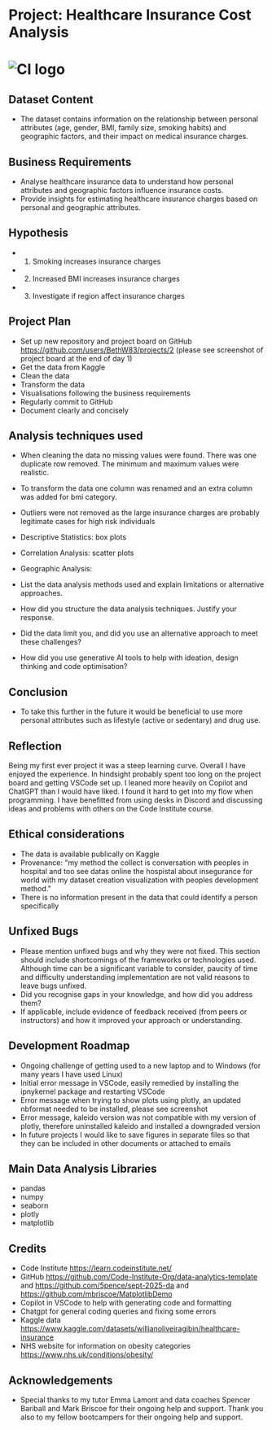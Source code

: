 # Project: Healthcare Insurance Cost Analysis

# ![CI logo](https://codeinstitute.s3.amazonaws.com/fullstack/ci_logo_small.png)

## Dataset Content

-   The dataset contains information on the relationship between personal attributes (age, gender, BMI, family size, smoking habits) and geographic factors, and their impact on medical insurance charges.

## Business Requirements

-   Analyse healthcare insurance data to understand how personal attributes and geographic factors influence insurance costs.
-   Provide insights for estimating healthcare insurance charges based on personal and geographic attributes.

## Hypothesis

-   1. Smoking increases insurance charges
-   2. Increased BMI increases insurance charges
-   3. Investigate if region affect insurance charges

## Project Plan

-   Set up new repository and project board on GitHub https://github.com/users/BethW83/projects/2 (please see screenshot of project board at the end of day 1)
-   Get the data from Kaggle
-   Clean the data
-   Transform the data
-   Visualisations following the business requirements
-   Regularly commit to GitHub
-   Document clearly and concisely

## Analysis techniques used

-   When cleaning the data no missing values were found. There was one duplicate row removed. The minimum and maximum values were realistic.
-   To transform the data one column was renamed and an extra column was added for bmi category.
-   Outliers were not removed as the large insurance charges are probably legitimate cases for high risk individuals

-   Descriptive Statistics: box plots
-   Correlation Analysis: scatter plots
-   Geographic Analysis:

-   List the data analysis methods used and explain limitations or alternative approaches.
-   How did you structure the data analysis techniques. Justify your response.
-   Did the data limit you, and did you use an alternative approach to meet these challenges?
-   How did you use generative AI tools to help with ideation, design thinking and code optimisation?

## Conclusion

-   To take this further in the future it would be beneficial to use more personal attributes such as lifestyle (active or sedentary) and drug use.

## Reflection

Being my first ever project it was a steep learning curve. Overall I have enjoyed the experience. In hindsight probably spent too long on the project board and getting VSCode set up.
I leaned more heavily on Copilot and ChatGPT than I would have liked. I found it hard to get into my flow when programming.
I have benefitted from using desks in Discord and discussing ideas and problems with others on the Code Institute course.

## Ethical considerations

-   The data is available publically on Kaggle
-   Provenance: "my method the collect is conversation with peoples in hospital and too see datas online the hospistal about insegurance for world with my dataset creation visualization with peoples development method."
-   There is no information present in the data that could identify a person specifically

## Unfixed Bugs

-   Please mention unfixed bugs and why they were not fixed. This section should include shortcomings of the frameworks or technologies used. Although time can be a significant variable to consider, paucity of time and difficulty understanding implementation are not valid reasons to leave bugs unfixed.
-   Did you recognise gaps in your knowledge, and how did you address them?
-   If applicable, include evidence of feedback received (from peers or instructors) and how it improved your approach or understanding.

## Development Roadmap

-   Ongoing challenge of getting used to a new laptop and to Windows (for many years I have used Linux)
-   Initial error message in VSCode, easily remedied by installing the ipnykernel package and restarting VSCode
-   Error message when trying to show plots using plotly, an updated nbformat needed to be installed, please see screenshot
-   Error message, kaleido version was not compatible with my version of plotly, therefore uninstalled kaleido and installed a downgraded version
-   In future projects I would like to save figures in separate files so that they can be included in other documents or attached to emails

## Main Data Analysis Libraries

-   pandas
-   numpy
-   seaborn
-   plotly
-   matplotlib

## Credits

-   Code Institute https://learn.codeinstitute.net/
-   GitHub https://github.com/Code-Institute-Org/data-analytics-template and https://github.com/5pence/sept-2025-da and https://github.com/mbriscoe/MatplotlibDemo
-   Copilot in VSCode to help with generating code and formatting
-   Chatgpt for general coding queries and fixing some errors
-   Kaggle data https://www.kaggle.com/datasets/willianoliveiragibin/healthcare-insurance
-   NHS website for information on obesity categories https://www.nhs.uk/conditions/obesity/

## Acknowledgements

-   Special thanks to my tutor Emma Lamont and data coaches Spencer Bariball and Mark Briscoe for their ongoing help and support. Thank you also to my fellow bootcampers for their ongoing help and support.

